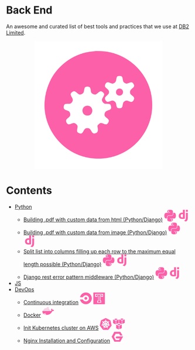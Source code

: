 # Back End

An awesome and curated list of best tools and practices that we use at [DB2 Limited](https://db2.io).

<p align="center">
  <img src="./assets/backend.svg" width="350" style="background-color:white">
</p>

# Contents
- [Python](./backend/python/README.md)
  - [Building .pdf with custom data from html (Python/Django)](backend/python/building_pdf_from_html_python.md) ![Python](./../assets/icons/python.svg) ![Django](./../assets/icons/django.svg)
  - [Building .pdf with custom data from image (Python/Django)](backend/python/building_pdf_from_image_python.md) ![Python](./../assets/icons/python.svg) ![Django](./../assets/icons/django.svg)
  - [Split list into columns filling up each row to the maximum equal length possible (Python/Django)](backend/python/split_list_into_columns.md) ![Python](./../assets/icons/python.svg) ![Django](./../assets/icons/django.svg)
  - [Django rest error pattern middleware (Python/Django)](backend/python/djnago_rest_framework_error_middleware.md) ![Python](./../assets/icons/python.svg) ![Django](./../assets/icons/django.svg)
- [JS](./backend/js/README.MD)
- [DevOps](./backend/devops/README.ms)
  - [Continuous integration](backend/devops/continuous_integration.md) ![CircleCI](./../assets/icons/circle.svg) ![Travis](./../assets/icons/travis.svg)
  - [Docker](./backend/docker.md) ![Docker](./../assets/icons/docker.svg)
  - [Init Kubernetes cluster on AWS](backend/devops/init_kubernetes_cluster_aws.md) ![Kubernetes](./../assets/icons/kubernetes.svg) ![AWS](./../assets/icons/aws.svg)
  - [Nginx Installation and Configuration](backend/devops/nginx.md) ![Nginx](./../assets/icons/nginx.svg)
